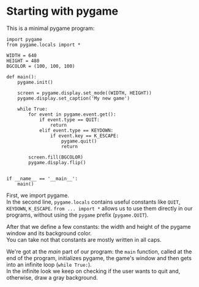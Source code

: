 # Starting with pygame

This is a minimal pygame program:

```
import pygame
from pygame.locals import *

WIDTH = 640
HEIGHT = 480
BGCOLOR = (100, 100, 100)

def main():
    pygame.init()

    screen = pygame.display.set_mode((WIDTH, HEIGHT))
    pygame.display.set_caption('My new game')

    while True:
        for event in pygame.event.get():
            if event.type == QUIT:
                return
            elif event.type == KEYDOWN:
                if event.key == K_ESCAPE:
                    pygame.quit()
                    return

        screen.fill(BGCOLOR)
        pygame.display.flip()
    
    
if __name__ == '__main__':
    main()
```

First, we import pygame.  
In the second line, `pygame.locals` contains useful constants like `QUIT`, `KEYDOWN`, `K_ESCAPE`. `from ... import *` allows us to use them directly in our programs, without using the `pygame` prefix (`pygame.QUIT`).

After that we define a few constants: the width and height of the pygame window and its background color.  
You can take not that constants are mostly written in all caps.

We're got at the _main_ part of our program: the `main` function, called at the end of the program, initializes pygame, the game's window and then gets into an infinite loop (`while True:`).  
In the infinite look we keep on checking if the user wants to quit and, otherwise, draw a gray background.
